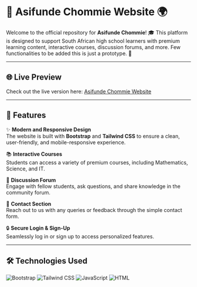 # 🌟 Asifunde Chommie Website 🌍

Welcome to the official repository for **Asifunde Chommie**! 🎓 This platform is designed to support South African high school learners with premium learning content, interactive courses, discussion forums, and more. Few functionalities to be added this is just a prototype. 🚀

---

## 🌐 Live Preview
Check out the live version here: [Asifunde Chommie Website](#) 

---

## 📖 Features

✨ **Modern and Responsive Design**  
The website is built with **Bootstrap** and **Tailwind CSS** to ensure a clean, user-friendly, and mobile-responsive experience.

📚 **Interactive Courses**  
Students can access a variety of premium courses, including Mathematics, Science, and IT.

💬 **Discussion Forum**  
Engage with fellow students, ask questions, and share knowledge in the community forum.

💌 **Contact Section**  
Reach out to us with any queries or feedback through the simple contact form.

🔒 **Secure Login & Sign-Up**  
Seamlessly log in or sign up to access personalized features.

---

## 🛠️ Technologies Used

![Bootstrap](https://skillicons.dev/icons?i=bootstrap)
![Tailwind CSS](https://skillicons.dev/icons?i=tailwind)
![JavaScript](https://skillicons.dev/icons?i=js)
![HTML](https://skillicons.dev/icons?i=html)


